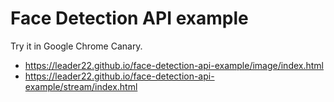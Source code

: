 # Face Detection API example

Try it in Google Chrome Canary.

- https://leader22.github.io/face-detection-api-example/image/index.html
- https://leader22.github.io/face-detection-api-example/stream/index.html

